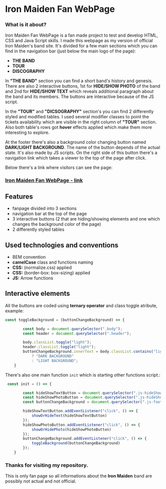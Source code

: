 # Iron Maiden Fan WebPage
### **What is it about?**

Iron Maiden Fan WebPage is a fan made project to test and develop HTML, CSS and Java Script skills. I made this webpage as my version of official Iron Maiden's band site. It's divided for a few main sections which you can find in the navigation bar (just below the main logo of the page):
- **THE BAND**
- **TOUR**
- **DISCOGRAPHY**

In **"THE BAND"** section you can find a short band's history and genesis. There are also 2 interactive buttons, 1st for **HIDE/SHOW PHOTO** of the band and 2nd for **HIDE/SHOW TEXT** which reveals additional paragraph about the band and its members. The buttons are interactive because of the JS script. 

In the **"TOUR"** and **"DICSOGRAPHY"** section's you can find 2 differently styled and modified tables. I used several modifier classes to point the tickets availability which are visible in the right column of **"TOUR"** section. Also both table's rows got **hover** effects applied which make them more interesting to explore. 

At the footer there's also a background color changing button named **DARK/LIGHT BACKGROUND**. The name of the button depends of the actual state. It's also made by JS scripts. On the right side of this button there's a navigation link which takes a viewer to the top of the page after click.

Below there's a link where visitors can see the page:

### **[Iron Maiden Fan WebPage - link](https://traczoskar.github.io/ironMaidenWebPage/)**

## Features

- fanpage divided into 3 sections
- navigation bar at the top of the page
- 3 interactive buttons (2 that are hiding/showing elements and one which changes the background color of the page)
- 2 differently styled tables

## Used technologies and conventions

- BEM convention
- **camelCase** class and functions naming
- **CSS:** (normalize.css) applied
- **CSS:** (border-box: box-sizing) applied
- **JS:** Arrow functions

## Interactive elements

All the buttons are coded using **ternary operator** and class toggle atribute, example:

```javascript
const toggleBackground = (buttonChangeBackground) => {

        const body = document.querySelector(".body");
        const header = document.querySelector(".header");

        body.classList.toggle("light");
        header.classList.toggle("light");
        buttonChangeBackground.innerText = body.classList.contains("light")
            ? "DARK BACKGROUND"
            : "LIGHT BACKGROUND";
    }
```
There's also one main function ```init``` which is starting other functions script.:
```javascript
 const init = () => {

        const hideShowTextButton = document.querySelector(".js-hideShowTextButton");
        const hideShowPhotoButton = document.querySelector(".js-hideShowPhotoButton");
        const buttonChangeBackground = document.querySelector(".js-footer__button");

        hideShowTextButton.addEventListener("click", () => {
            showOrHideText(hideShowTextButton)
        });
        hideShowPhotoButton.addEventListener("click", () => {
            showOrHidePhoto(hideShowPhotoButton)
        });
        buttonChangeBackground.addEventListener("click", () => {
            toggleBackground(buttonChangeBackground)
        });
    }
```

### Thanks for visiting my repository.
This is only fan page so all informations about the **Iron Maiden** band are possibly not actual and not official.
